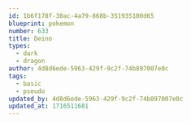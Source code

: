 ```yaml
---
id: 1b6f178f-30ac-4a79-868b-351935100d65
blueprint: pokemon
number: 633
title: Deino
types:
  - dark
  - dragon
author: 4d8d6ede-5963-429f-9c2f-74b897007e0c
tags:
  - basic
  - pseudo
updated_by: 4d8d6ede-5963-429f-9c2f-74b897007e0c
updated_at: 1716511681
---
```

